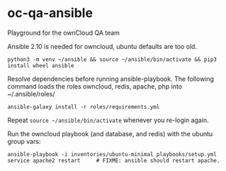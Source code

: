 # oc-qa-ansible
Playground for the ownCloud QA team

Ansible 2.10 is needed for owncloud, ubuntu defaults are too old.

`python3 -m venv ~/ansible && source ~/ansible/bin/activate && pip3 install wheel ansible`

Resolve dependencies before running ansible-playbook.
The following command loads the roles owncloud, redis, apache, php into ~/.ansible/roles/
```
ansible-galaxy install -r roles/requirements.yml
```

Repeat `source ~/ansible/bin/activate` whenever you re-login again.

Run the owncloud playbook (and database, and redis) with the ubuntu group vars:
```
ansible-playbook -i inventories/ubuntu-minimal playbooks/setup.yml
service apache2 restart		# FIXME: ansible should restart apache.
```

